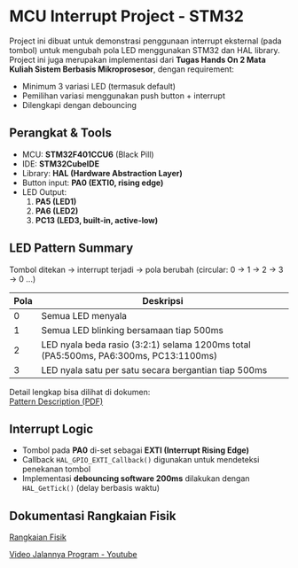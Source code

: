 # MCU Interrupt Project - STM32
Project ini dibuat untuk demonstrasi penggunaan interrupt eksternal (pada tombol) untuk mengubah pola LED menggunakan STM32 dan HAL library.
Project ini juga merupakan implementasi dari **Tugas Hands On 2 Mata Kuliah Sistem Berbasis Mikroprosesor**, dengan requirement:
- Minimum 3 variasi LED (termasuk default)
- Pemilihan variasi menggunakan push button + interrupt
- Dilengkapi dengan debouncing


## Perangkat & Tools
- MCU: **STM32F401CCU6** (Black Pill)
- IDE: **STM32CubeIDE**
- Library: **HAL (Hardware Abstraction Layer)**
- Button input: **PA0 (EXTI0, rising edge)**
- LED Output:
  1. **PA5 (LED1)**
  2. **PA6 (LED2)**
  3. **PC13 (LED3, built-in, active-low)**
      

## LED Pattern Summary
Tombol ditekan → interrupt terjadi → pola berubah (circular: 0 → 1 → 2 → 3 → 0 ...)

| Pola | Deskripsi |
|------|-----------|
| 0    | Semua LED menyala |
| 1    | Semua LED blinking bersamaan tiap 500ms |
| 2    | LED nyala beda rasio (3:2:1) selama 1200ms total (PA5:500ms, PA6:300ms, PC13:1100ms) |
| 3    | LED nyala satu per satu secara bergantian tiap 500ms |

Detail lengkap bisa dilihat di dokumen:  
[Pattern Description (PDF)](Docs/pattern-desc.pdf)


## Interrupt Logic
- Tombol pada **PA0** di-set sebagai **EXTI (Interrupt Rising Edge)**
- Callback `HAL_GPIO_EXTI_Callback()` digunakan untuk mendeteksi penekanan tombol
- Implementasi **debouncing software 200ms** dilakukan dengan `HAL_GetTick()` (delay berbasis waktu)


## Dokumentasi Rangkaian Fisik
[Rangkaian Fisik](Docs/setup.jpg)

[Video Jalannya Program - Youtube](https://www.youtube.com/watch?v=N6ts76qWAWY)
